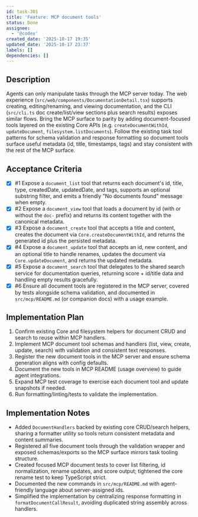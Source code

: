 ```yaml
---
id: task-301
title: 'Feature: MCP document tools'
status: Done
assignee:
  - '@codex'
created_date: '2025-10-17 19:35'
updated_date: '2025-10-17 23:37'
labels: []
dependencies: []
---
```


## Description

<!-- SECTION:DESCRIPTION:BEGIN -->
Agents can only manipulate tasks through the MCP server today. The web experience (`src/web/components/DocumentationDetail.tsx`) supports creating, editing/renaming, and viewing documentation, and the CLI (`src/cli.ts` doc create/list/view sections plus search results) exposes similar flows. Bring the MCP surface to parity by adding document-focused tools layered on the existing Core APIs (e.g. `createDocumentWithId`, `updateDocument`, `filesystem.listDocuments`). Follow the existing task tool patterns for schema validation and response formatting so document tools surface useful metadata (id, title, timestamps, tags) and stay consistent with the rest of the MCP surface.
<!-- SECTION:DESCRIPTION:END -->

## Acceptance Criteria
<!-- AC:BEGIN -->
- [x] #1 Expose a `document_list` tool that returns each document's id, title, type, createdDate, updatedDate, and tags, supports an optional substring filter, and emits a friendly "No documents found" message when empty.
- [x] #2 Expose a `document_view` tool that loads a document by id (with or without the `doc-` prefix) and returns its content together with the canonical metadata.
- [x] #3 Expose a `document_create` tool that accepts a title and content, creates the document via `Core.createDocumentWithId`, and returns the generated id plus the persisted metadata.
- [x] #4 Expose a `document_update` tool that accepts an id, new content, and an optional title to handle renames, updates the document via `Core.updateDocument`, and returns the updated metadata.
- [x] #5 Expose a `document_search` tool that delegates to the shared search service for documentation queries, returning score + id/title data and handling empty results gracefully.
- [x] #6 Ensure all document tools are registered in the MCP server, covered by tests alongside schema validation, and documented in `src/mcp/README.md` (or companion docs) with a usage example.
<!-- AC:END -->

## Implementation Plan

<!-- SECTION:PLAN:BEGIN -->
1. Confirm existing Core and filesystem helpers for document CRUD and search to reuse within MCP handlers.
2. Implement MCP document tool schemas and handlers (list, view, create, update, search) with validation and consistent text responses.
3. Register the new document tools in the MCP server and ensure schema generation aligns with config defaults.
4. Document the new tools in MCP README (usage overview) to guide agent integrations.
5. Expand MCP test coverage to exercise each document tool and update snapshots if needed.
6. Run formatting/linting/tests to validate the implementation.
<!-- SECTION:PLAN:END -->

## Implementation Notes

<!-- SECTION:NOTES:BEGIN -->
- Added `DocumentHandlers` backed by existing core CRUD/search helpers, sharing a formatter utility so tools return consistent metadata and content summaries.
- Registered all five document tools through the validation wrapper and exposed schemas/exports so the MCP surface mirrors task tooling structure.
- Created focused MCP document tests to cover list filtering, id normalization, rename updates, and score output; tightened the core rename test to keep TypeScript strict.
- Documented the new commands in `src/mcp/README.md` with agent-friendly language about server-assigned ids.
- Simplified the implementation by centralizing response formatting in `formatDocumentCallResult`, avoiding duplicated string assembly across handlers.
<!-- SECTION:NOTES:END -->
